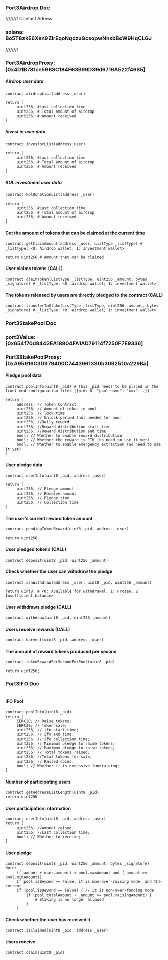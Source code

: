 ### Port3Airdrop Doc
////////
Contact Adress.
### solana:  Bo5T8zkE6Xen9ZirEqoNqczuGcsopwNnxbBcW9HqCLGJ
////////
### Port3AirdropProxy: [0x4D1B781ce59B8C184F63B99D39d6719A522f46B5]

##### Airdrop user data
```
contract.airdropList(address _user)

return [
     uint256; #Last collection time
     uint256; # Total amount of airdrop
     uint256; # Amount received
]
```

##### Invest in user data
```
contract.investorList(address_user)

return [
     uint256; #Last collection time
     uint256; # Total amount of airdrop
     uint256; # Amount received
]
```

##### KOL investment user data
```
contract.kolDonationList(address _user)

return [
     uint256; #Last collection time
     uint256; # Total amount of airdrop
     uint256; # Amount received
]
```

#### Get the amount of tokens that can be claimed at the current time
```
contract.getClaimAmount(address _user, ListType _listType) # _listType: <0: Airdrop wallet; 1: Investment wallet>

return uint256 # Amount that can be claimed
```

#### User claims tokens (CALL)
```
contract.claimToken(ListType _listType, uint256 _amount, bytes _signature) # _listType: <0: airdrop wallet; 1: investment wallet>
```

#### The tokens released by users are directly pledged to the contract (CALL)
```
contract.transferToStake(ListType _listType, uint256 _amount, bytes _signature) # _listType: <0: airdrop wallet; 1: investment wallet>
```

### Port3StakePool Doc
### port3Value: [0x654f70d8442EA18904FA1AD79114f7250F7E9336]
### Port3StakePoolProxy: [0xA95916C3D979400C7443961330b3092510a229Ba]

#### Pledge pool data
```
contract.poolInfo(uint8 _pid) # This _pid needs to be placed in the front-end configuration file: [{pid: 0, "pool_name": "xxx"...}]

return [
     address; // Token Contract
     uint256; // Amount of token in pool.
     uint256; // lock time
     uint256; // Unlock period (not needed for now)
     uint256; //Daily reward
     uint256; //Reward distribution start time
     uint256; //Reward distribution end time
     bool; // Whether to enable reward distribution
     bool; // Whether the reward is ETH (no need to use it yet)
     bool; // Whether to enable emergency extraction (no need to use it yet)
]

```

#### User pledge data
```
contract.userInfo(uint8 _pid, address _user)

return [
     uint256; // Pledge amount
     uint256; // Receive amount
     uint256; // Pledge time
     uint256; // Collection time
]
```

#### The user’s current reward token amount
```
contract.pendingTokenReward(uint8 _pid, address _user)

return uint256
```

#### User pledged tokens (CALL)
```
contract.deposit(uint8 _pid, uint256 _amount)
```

#### Check whether the user can withdraw the pledge
```
contract.canWithdraw(address _user, uint8 _pid, uint256 _amount)

return uint8; # <0: Available for withdrawal; 1: Frozen; 2: Insufficient balance>
```

#### User withdraws pledge (CALL)
```
contract.withdraw(uint8 _pid, uint256 _amount)
```

#### Users receive rewards (CALL)
```
contract.harvest(uint8 _pid, address _user)
```

#### The amount of reward tokens produced per second
```
contract.tokenRewardPerSecondForPool(uint8 _pid)

return uint256;
```

### Port3IFO Doc
`````````````````
`````````````````
#### IFO Pool
```
contract.poolInfo(uint8 _pid)
return [
     IERC20; // Raise tokens;
     IERC20; // Token sale;
     uint256; // ifo start time;
     uint256; // ifo end time;
     uint256; // ifo collection time;
     uint256; // Minimum pledge to raise tokens;
     uint256; // Maximum pledge to raise tokens;
     uint256; // Total tokens raised;
     uint256; //Total tokens for sale;
     uint256; // Raised coins;
     bool; // Whether it is excessive fundraising;
]

```

#### Number of participating users
```
contract.getAddressListLength(uint8 _pid)
return uint256

```

#### User participation information
```
contract.userInfo(uint8 _pid, address _user)
return [
     uint256; //Amount raised;
     uint256; //Last collection time;
     bool; // Whether to receive;
]

```

#### User pledge
```
contract.deposit(uint8 _pid, uint256 _amount, bytes _signature)
Note: 
     ((_amount + user.amount) < pool.maxAmount and (_amount >= pool.minAmount))
     If pool.isBeyond == False, it is non-over-raising mode, and the current
     if (pool.isBeyond == False) { // It is non-over-funding mode
         if (pool.totalAmount + _amount >= pool.raisingAmount) {
             # Staking is no longer allowed
         }
     }

```

#### Check whether the user has received it
```
contract.isClaimed(uint8 _pid, address _user)
```

#### Users receive
```
contract.claim(uint8 _pid)
```